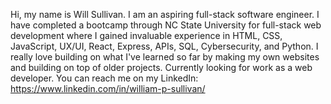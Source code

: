 Hi, my name is Will Sullivan. I am an aspiring full-stack software engineer. I have completed a bootcamp through NC State University for full-stack web development where I gained invaluable experience in HTML, CSS, JavaScript, UX/UI, React, Express, APIs, SQL, Cybersecurity, and Python. I really love building on what I've learned so far by making my own websites and building on top of older projects. Currently looking for work as a web developer. You can reach me on my LinkedIn: https://www.linkedin.com/in/william-p-sullivan/

<!---
sullivan-william/sullivan-william is a ✨ special ✨ repository because its `README.md` (this file) appears on your GitHub profile.
You can click the Preview link to take a look at your changes.
--->
